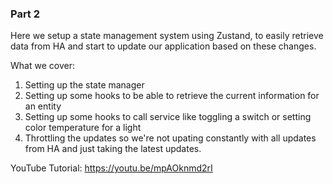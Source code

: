 ### Part 2

Here we setup a state management system using Zustand, to easily retrieve data from HA and start to update our application based on these changes.

What we cover:

1. Setting up the state manager
2. Setting up some hooks to be able to retrieve the current information for an entity
3. Setting up some hooks to call service like toggling a switch or setting color temperature for a light
4. Throttling the updates so we're not upating constantly with all updates from HA and just taking the latest updates.

YouTube Tutorial: https://youtu.be/mpAOknmd2rI

